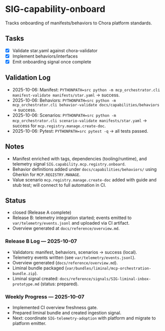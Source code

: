 # SIG-capability-onboard

Tracks onboarding of manifests/behaviors to Chora platform standards.

## Tasks
- [x] Validate star.yaml against chora-validator
- [x] Implement behaviors/interfaces
- [x] Emit onboarding signal once complete

## Validation Log
- 2025-10-06: Manifest: `PYTHONPATH=src python -m mcp_orchestrator.cli manifest-validate manifests/star.yaml` → success.
- 2025-10-06: Behaviors: `PYTHONPATH=src python -m mcp_orchestrator.cli behavior-validate docs/capabilities/behaviors` → success.
- 2025-10-06: Scenarios: `PYTHONPATH=src python -m mcp_orchestrator.cli scenario-validate manifests/star.yaml` → success for `mcp.registry.manage.create-doc`.
- 2025-10-06: Pytest: `PYTHONPATH=src pytest -q` → all tests passed.

## Notes
- Manifest enriched with tags, dependencies (tooling/runtime), and telemetry signal `SIG.capability.mcp.registry.onboard`.
- Behavior definitions added under `docs/capabilities/behaviors/` using Gherkin for `MCP.REGISTRY.MANAGE`.
- Value scenario `mcp.registry.manage.create-doc` added with guide and stub test; will connect to full automation in CI.

## Status
- closed (Release A complete)
- Release B: telemetry integration started; events emitted to `var/telemetry/events.jsonl` and uploaded via CI artifact.
- Overview generated at `docs/reference/overview.md`.

### Release B Log — 2025-10-07
- Validators: manifest, behaviors, scenarios → success (local).
- Telemetry events written (see `var/telemetry/events.jsonl`).
- Overview generated (`docs/reference/overview.md`).
- Liminal bundle packaged (`var/bundles/liminal/mcp-orchestration-bundle.zip`).
- Liminal signal created: `docs/reference/signals/SIG-liminal-inbox-prototype.md` (status: prepared).

### Weekly Progress — 2025-10-07
- Implemented CI overview freshness gate.
- Prepared liminal bundle and created ingestion signal.
- Next: coordinate `SIG-telemetry-adoption` with platform and migrate to platform emitter.
